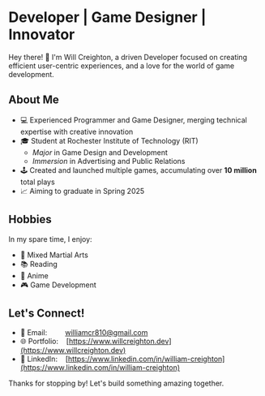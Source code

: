 # Developer | Game Designer | Innovator

Hey there! 👋 I'm Will Creighton, a driven Developer focused on creating efficient user-centric experiences, and a love for the world of game development.

## About Me

- 💻 Experienced Programmer and Game Designer, merging technical expertise with creative innovation
- 🎓 Student at Rochester Institute of Technology (RIT)
    - *Major* in Game Design and Development
    - *Immersion* in Advertising and Public Relations
- 🕹️ Created and launched multiple games, accumulating over **10 million** total plays
- 📈 Aiming to graduate in Spring 2025

## Hobbies

In my spare time, I enjoy:

- 🥋 Mixed Martial Arts
- 📚 Reading
- 🍿 Anime
- 🎮 Game Development

## Let's Connect!

- 📧 Email:&nbsp;&nbsp;&nbsp;&nbsp;&nbsp;&nbsp;&nbsp;&nbsp;&nbsp;williamcr810@gmail.com
- 🌐 Portfolio:&nbsp;&nbsp;&nbsp;&nbsp;[https://www.willcreighton.dev](https://www.willcreighton.dev)
- 🔗 LinkedIn:&nbsp;&nbsp;&nbsp;&nbsp;[https://www.linkedin.com/in/william-creighton](https://www.linkedin.com/in/william-creighton)
      
Thanks for stopping by! Let's build something amazing together.
